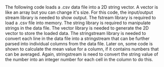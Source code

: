 The following code loads a .csv data file into a 2D string vector.
A vector is like an array but you can change it's size.  For this
code, the input/output stream library is needed to show output.
The fstream library is required to load a .csv file into memory.
The string library is required to manipulate strings in the data file.
The vector library is needed to generate the 2D vector to store the
loaded data.  The stringstream library is needed to convert each
line in the data file into a stringstream that can be further parsed
into individual columns from the data file.  Later on, some code
is shown to calculate the mean value for a column, if it contains
numbers that can be averaged.  Again, stringstream is need to
convert the string value of the number into an integer number for
each cell in the column to do this.
